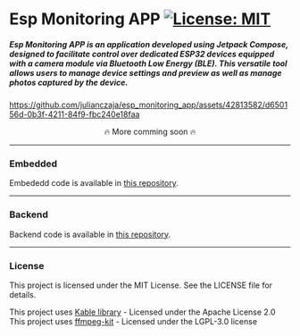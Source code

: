 # Esp Monitoring APP [![License: MIT](https://img.shields.io/badge/License-MIT-yellow.svg)](https://opensource.org/licenses/MIT)

##### Esp Monitoring APP is an application developed using Jetpack Compose, designed to facilitate control over dedicated ESP32 devices equipped with a camera module via Bluetooth Low Energy (BLE). This versatile tool allows users to manage device settings and preview as well as manage photos captured by the device.

https://github.com/julianczaja/esp_monitoring_app/assets/42813582/d650156d-0b3f-4211-84f9-fbc240e18faa

<p align="center">
🔥 More comming soon 🔥
</p>




___

### Embedded
Embededd code is available in [this repository](https://github.com/julianczaja/esp_monitoring_embedded/).
___

### Backend
Backend code is available in [this repository](https://github.com/julianczaja/esp_monitoring_backend).
___

### License

This project is licensed under the MIT License. See the LICENSE file for details.

This project uses [Kable library](https://github.com/JuulLabs/kable) - Licensed under the Apache License 2.0
This project uses [ffmpeg-kit](https://github.com/arthenica/ffmpeg-kit) - Licensed under the LGPL-3.0 license 
